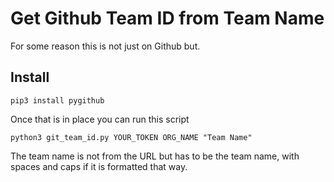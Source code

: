 # Get Github Team ID from Team Name

For some reason this is not just on Github but.

## Install

`pip3 install pygithub`

Once that is in place you can run this script

`python3 git_team_id.py YOUR_TOKEN ORG_NAME "Team Name"`

The team name is not from the URL but has to be the team name, with spaces and caps if it is formatted that way.
